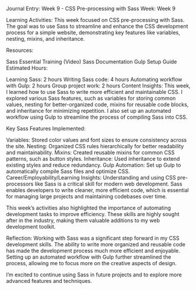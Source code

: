 Journal Entry: Week 9 - CSS Pre-processing with Sass
Week: Week 9

Learning Activities:
This week focused on CSS pre-processing with Sass. The goal was to use Sass to streamline and enhance the CSS development process for a simple website, demonstrating key features like variables, nesting, mixins, and inheritance.

Resources:

Sass Essential Training (Video)
Sass Documentation
Gulp Setup Guide
Estimated Hours:

Learning Sass: 2 hours
Writing Sass code: 4 hours
Automating workflow with Gulp: 2 hours
Group project work: 2 hours
Content Insights:
This week, I learned how to use Sass to write more efficient and maintainable CSS. I explored various Sass features, such as variables for storing common values, nesting for better-organized code, mixins for reusable code blocks, and inheritance for minimizing repetition. I also set up an automated workflow using Gulp to streamline the process of compiling Sass into CSS.

Key Sass Features Implemented:

Variables: Stored color values and font sizes to ensure consistency across the site.
Nesting: Organized CSS rules hierarchically for better readability and maintainability.
Mixins: Created reusable mixins for common CSS patterns, such as button styles.
Inheritance: Used inheritance to extend existing styles and reduce redundancy.
Gulp Automation: Set up Gulp to automatically compile Sass files and optimize CSS.
Career/Employability/Learning Insights:
Understanding and using CSS pre-processors like Sass is a critical skill for modern web development. Sass enables developers to write cleaner, more efficient code, which is essential for managing large projects and maintaining codebases over time.

This week’s activities also highlighted the importance of automating development tasks to improve efficiency. These skills are highly sought after in the industry, making them valuable additions to my web development toolkit.

Reflection:
Working with Sass was a significant step forward in my CSS development skills. The ability to write more organized and reusable code has made the development process much more efficient and enjoyable. Setting up an automated workflow with Gulp further streamlined the process, allowing me to focus more on the creative aspects of design.

I’m excited to continue using Sass in future projects and to explore more advanced features and techniques.

